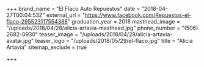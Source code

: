 +++
brand_name = "El Flaco Auto Repuestos"
date = "2018-04-27T00:04:53Z"
external_url = "https://www.facebook.com/Repuestos-el-flaco-295523117554388"
graduation_year = 2018
masthead_image = "/uploads/2018/04/28/alicia-artavia-masthead.jpg"
phone_number = "(506) 2682-0930"
teaser_image = "/uploads/2018/04/28/alicia-artavia-avatar.jpg"
teaser_logo = "/uploads/2018/05/29/el-flaco.jpg"
title = "Alicia Artavia"
sitemap_exclude = true

+++
